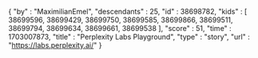 {
  "by" : "MaximilianEmel",
  "descendants" : 25,
  "id" : 38698782,
  "kids" : [ 38699596, 38699429, 38699750, 38699585, 38699866, 38699511, 38699794, 38699634, 38699661, 38699538 ],
  "score" : 51,
  "time" : 1703007873,
  "title" : "Perplexity Labs Playground",
  "type" : "story",
  "url" : "https://labs.perplexity.ai/"
}
